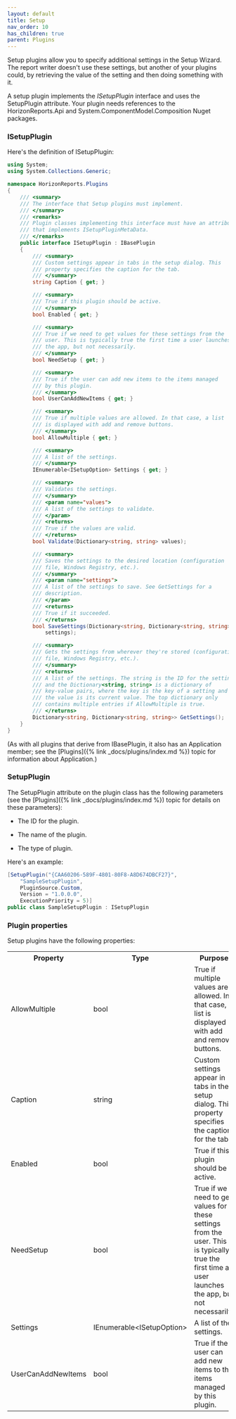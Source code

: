 ```yaml
---
layout: default
title: Setup
nav_order: 10
has_children: true
parent: Plugins
---
```


Setup plugins allow you to specify additional settings in the Setup Wizard. The report writer doesn't use these settings, but another of your plugins could, by retrieving the value of the setting and then doing something with it.

A setup plugin implements the *ISetupPlugin* interface and uses the SetupPlugin attribute. Your plugin needs references to the HorizonReports.Api and System.ComponentModel.Composition Nuget packages.

### ISetupPlugin
Here's the definition of ISetupPlugin:

```csharp
using System;
using System.Collections.Generic;

namespace HorizonReports.Plugins
{
    /// <summary>
    /// The interface that Setup plugins must implement.
    /// </summary>
    /// <remarks>
    /// Plugin classes implementing this interface must have an attribute
    /// that implements ISetupPluginMetaData.
    /// </remarks>
    public interface ISetupPlugin : IBasePlugin
    {
        /// <summary>
        /// Custom settings appear in tabs in the setup dialog. This
        /// property specifies the caption for the tab.
        /// </summary>
        string Caption { get; }

        /// <summary>
        /// True if this plugin should be active.
        /// </summary>
        bool Enabled { get; }

        /// <summary>
        /// True if we need to get values for these settings from the
        /// user. This is typically true the first time a user launches
        /// the app, but not necessarily.
        /// </summary>
        bool NeedSetup { get; }

        /// <summary>
        /// True if the user can add new items to the items managed
        /// by this plugin.
        /// </summary>
        bool UserCanAddNewItems { get; }

        /// <summary>
        /// True if multiple values are allowed. In that case, a list
        /// is displayed with add and remove buttons.
        /// </summary>
        bool AllowMultiple { get; }

        /// <summary>
        /// A list of the settings.
        /// </summary>
        IEnumerable<ISetupOption> Settings { get; }

        /// <summary>
        /// Validates the settings.
        /// </summary>
        /// <param name="values">
        /// A list of the settings to validate.
        /// </param>
        /// <returns>
        /// True if the values are valid.
        /// </returns>
        bool Validate(Dictionary<string, string> values);

        /// <summary>
        /// Saves the settings to the desired location (configuration
        /// file, Windows Registry, etc.).
        /// </summary>
        /// <param name="settings">
        /// A list of the settings to save. See GetSettings for a
        /// description.
        /// </param>
        /// <returns>
        /// True if it succeeded.
        /// </returns>
        bool SaveSettings(Dictionary<string, Dictionary<string, string>>
            settings);

        /// <summary>
        /// Gets the settings from wherever they're stored (configuration
        /// file, Windows Registry, etc.).
        /// </summary>
        /// <returns>
        /// A list of the settings. The string is the ID for the setting
        /// and the Dictionary<string, string> is a dictionary of
        /// key-value pairs, where the key is the key of a setting and
        /// the value is its current value. The top dictionary only
        /// contains multiple entries if AllowMultiple is true.
        /// </returns>
        Dictionary<string, Dictionary<string, string>> GetSettings();
    }
}
```

(As with all plugins that derive from IBasePlugin, it also has an Application member; see the [Plugins]({% link _docs/plugins/index.md %}) topic for information about Application.)

### SetupPlugin
The SetupPlugin attribute on the plugin class has the following parameters (see the [Plugins]({% link _docs/plugins/index.md %}) topic for details on these parameters):

* The ID for the plugin.

* The name of the plugin.

* The type of plugin.

Here's an example:

```csharp
[SetupPlugin("{CAA60206-589F-4801-80F8-A8D674DBCF27}",
    "SampleSetupPlugin",
    PluginSource.Custom,
    Version = "1.0.0.0",
    ExecutionPriority = 5)]
public class SampleSetupPlugin : ISetupPlugin
```

### Plugin properties
Setup plugins have the following properties:

<table class="detailtable table-striped">
<tr><th>Property</th><th>Type</th><th>Purpose</th>
</tr>
<tr>
<td>AllowMultiple</td>
<td>bool</td>
<td>True if multiple values are allowed. In that case, a list is displayed with add and remove buttons.</td>
</tr>
<tr>
<td>Caption</td>
<td>string</td>
<td>Custom settings appear in tabs in the setup dialog. This property specifies the caption for the tab.</td>
</tr>
<tr>
<td>Enabled</td>
<td>bool</td>
<td>True if this plugin should be active.</td>
</tr>
<tr>
<td>NeedSetup</td>
<td>bool</td>
<td>True if we need to get values for these settings from the user. This is typically true the first time a user launches the app, but not necessarily.</td>
</tr>
<tr>
<td>Settings</td>
<td>IEnumerable&lt;ISetupOption&gt;</td>
<td>A list of the settings.</td>
</tr>
<tr>
<td>UserCanAddNewItems</td>
<td>bool</td>
<td>True if the user can add new items to the items managed by this plugin.</td>
</tr>
</table>
